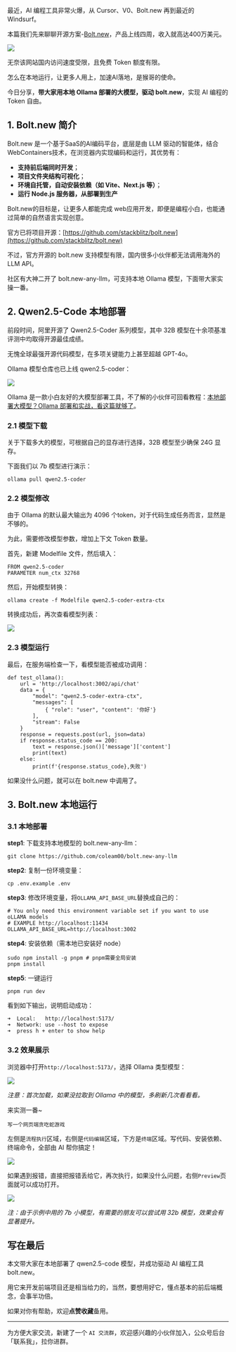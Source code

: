 ﻿最近，AI 编程工具非常火爆，从 Cursor、V0、Bolt.new 再到最近的 Windsurf。

本篇我们先来聊聊开源方案-[Bolt.new](https://bolt.new)，产品上线四周，收入就高达400万美元。

![](https://i-blog.csdnimg.cn/img_convert/38e144c1ef15728a5d4ea3aabb4e528b.png)

无奈该网站国内访问速度受限，且免费 Token 额度有限。

怎么在本地运行，让更多人用上，加速AI落地，是猴哥的使命。

今日分享，**带大家用本地 Ollama 部署的大模型，驱动 bolt.new**，实现 AI 编程的 Token 自由。

## 1. Bolt.new 简介 

Bolt.new 是一个基于SaaS的AI编码平台，底层是由 LLM 驱动的智能体，结合WebContainers技术，在浏览器内实现编码和运行，其优势有：
- **支持前后端同时开发**；
- **项目文件夹结构可视化**；
- **环境自托管，自动安装依赖（如 Vite、Next.js 等）**；
- **运行 Node.js 服务器，从部署到生产**

Bolt.new的目标是，让更多人都能完成 web应用开发，即便是编程小白，也能通过简单的自然语言实现创意。

官方已将项目开源：[https://github.com/stackblitz/bolt.new](https://github.com/stackblitz/bolt.new)

不过，官方开源的 bolt.new 支持模型有限，国内很多小伙伴都无法调用海外的 LLM API。

社区有大神二开了 bolt.new-any-llm，可支持本地 Ollama 模型，下面带大家实操一番。

## 2. Qwen2.5-Code 本地部署

前段时间，阿里开源了 Qwen2.5-Coder 系列模型，其中 32B 模型在十余项基准评测中均取得开源最佳成绩。

无愧全球最强开源代码模型，在多项关键能力上甚至超越 GPT-4o。

Ollama 模型仓库也已上线 qwen2.5-coder：

![](https://i-blog.csdnimg.cn/img_convert/8ff313c96ac8be34d0d793f4226ad74f.png)

Ollama 是一款小白友好的大模型部署工具，不了解的小伙伴可回看教程：[本地部署大模型？Ollama 部署和实战，看这篇就够了](https://zhuanlan.zhihu.com/p/710560829)。

### 2.1 模型下载

关于下载多大的模型，可根据自己的显存进行选择，32B 模型至少确保 24G 显存。

下面我们以 7b 模型进行演示：

```
ollama pull qwen2.5-coder
```


### 2.2 模型修改

由于 Ollama 的默认最大输出为 4096 个token，对于代码生成任务而言，显然是不够的。

为此，需要修改模型参数，增加上下文 Token 数量。

首先，新建 Modelfile 文件，然后填入：

```
FROM qwen2.5-coder
PARAMETER num_ctx 32768
```

然后，开始模型转换：

```
ollama create -f Modelfile qwen2.5-coder-extra-ctx
```

转换成功后，再次查看模型列表：

![](https://i-blog.csdnimg.cn/img_convert/fe4c754f14667a0e9862e94331fb7871.png)

### 2.3 模型运行

最后，在服务端检查一下，看模型能否被成功调用：

```
def test_ollama():
    url = 'http://localhost:3002/api/chat'
    data = {
        "model": "qwen2.5-coder-extra-ctx",
        "messages": [
            { "role": "user", "content": '你好'}
        ],
        "stream": False
    }
    response = requests.post(url, json=data)
    if response.status_code == 200:
        text = response.json()['message']['content']
        print(text)
    else:
        print(f'{response.status_code},失败')
```

如果没什么问题，就可以在 bolt.new 中调用了。

## 3.  Bolt.new 本地运行 

### 3.1 本地部署

**step1**: 下载支持本地模型的 bolt.new-any-llm：

```
git clone https://github.com/coleam00/bolt.new-any-llm
```

**step2**: 复制一份环境变量：

```
cp .env.example .env
```

**step3**: 修改环境变量，将`OLLAMA_API_BASE_URL`替换成自己的：
```
# You only need this environment variable set if you want to use oLLAMA models
# EXAMPLE http://localhost:11434
OLLAMA_API_BASE_URL=http://localhost:3002
```

**step4**: 安装依赖（需本地已安装好 node）

```
sudo npm install -g pnpm # pnpm需要全局安装
pnpm install
```


**step5**: 一键运行

```
pnpm run dev
```


看到如下输出，说明启动成功：

```
➜  Local:   http://localhost:5173/
➜  Network: use --host to expose
➜  press h + enter to show help
```
### 3.2 效果展示

浏览器中打开`http://localhost:5173/`，选择 Ollama 类型模型：

![](https://i-blog.csdnimg.cn/img_convert/f95eb866297756bef1fd30b5ba55bcaa.png)

*注意：首次加载，如果没拉取到 Ollama 中的模型，多刷新几次看看看。*


来实测一番~


```
写一个网页端贪吃蛇游戏
```
左侧是`流程执行`区域，右侧是`代码编辑`区域，下方是`终端`区域。写代码、安装依赖、终端命令，全部由 AI 帮你搞定！

![](https://i-blog.csdnimg.cn/img_convert/39a917647f495506a94f5062b2dd9f30.png)


如果遇到报错，直接把报错丢给它，再次执行，如果没什么问题，右侧`Preview`页面就可以成功打开。

![](https://i-blog.csdnimg.cn/img_convert/b50427d10329c5fc2a28eebf8474d3fc.png)


*注：由于示例中用的 7b 小模型，有需要的朋友可以尝试用 32b 模型，效果会有显著提升。*

## 写在最后

本文带大家在本地部署了 qwen2.5-code 模型，并成功驱动 AI 编程工具 bolt.new。

用它来开发前端项目还是相当给力的，当然，要想用好它，懂点基本的前后端概念，会事半功倍。

如果对你有帮助，欢迎**点赞收藏**备用。

--- 

为方便大家交流，新建了一个 `AI 交流群`，欢迎感兴趣的小伙伴加入，公众号后台「联系我」，拉你进群。





